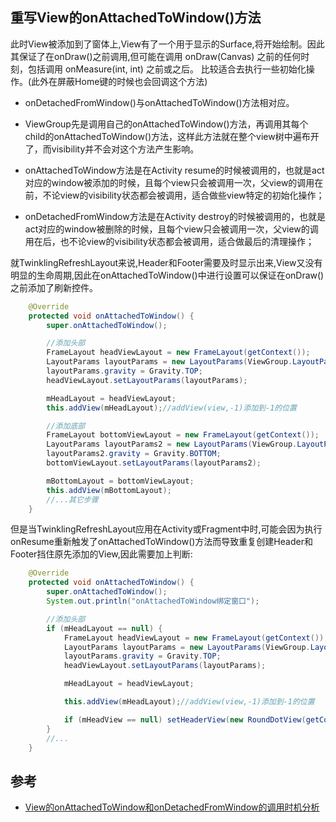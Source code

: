 ## 重写View的onAttachedToWindow()方法
此时View被添加到了窗体上,View有了一个用于显示的Surface,将开始绘制。因此其保证了在onDraw()之前调用,但可能在调用 onDraw(Canvas) 之前的任何时刻，包括调用 onMeasure(int, int) 之前或之后。
比较适合去执行一些初始化操作。(此外在屏蔽Home键的时候也会回调这个方法)

- onDetachedFromWindow()与onAttachedToWindow()方法相对应。
- ViewGroup先是调用自己的onAttachedToWindow()方法，再调用其每个child的onAttachedToWindow()方法，这样此方法就在整个view树中遍布开了，而visibility并不会对这个方法产生影响。

- onAttachedToWindow方法是在Activity resume的时候被调用的，也就是act对应的window被添加的时候，且每个view只会被调用一次，父view的调用在前，不论view的visibility状态都会被调用，适合做些view特定的初始化操作；
- onDetachedFromWindow方法是在Activity destroy的时候被调用的，也就是act对应的window被删除的时候，且每个view只会被调用一次，父view的调用在后，也不论view的visibility状态都会被调用，适合做最后的清理操作；

就TwinklingRefreshLayout来说,Header和Footer需要及时显示出来,View又没有明显的生命周期,因此在onAttachedToWindow()中进行设置可以保证在onDraw()之前添加了刷新控件。
```java
    @Override
    protected void onAttachedToWindow() {
        super.onAttachedToWindow();

        //添加头部
        FrameLayout headViewLayout = new FrameLayout(getContext());
        LayoutParams layoutParams = new LayoutParams(ViewGroup.LayoutParams.MATCH_PARENT, 0);
        layoutParams.gravity = Gravity.TOP;
        headViewLayout.setLayoutParams(layoutParams);

        mHeadLayout = headViewLayout;
        this.addView(mHeadLayout);//addView(view,-1)添加到-1的位置

        //添加底部
        FrameLayout bottomViewLayout = new FrameLayout(getContext());
        LayoutParams layoutParams2 = new LayoutParams(ViewGroup.LayoutParams.MATCH_PARENT, 0);
        layoutParams2.gravity = Gravity.BOTTOM;
        bottomViewLayout.setLayoutParams(layoutParams2);

        mBottomLayout = bottomViewLayout;
        this.addView(mBottomLayout);
        //...其它步骤
    }
```

但是当TwinklingRefreshLayout应用在Activity或Fragment中时,可能会因为执行onResume重新触发了onAttachedToWindow()方法而导致重复创建Header和Footer挡住原先添加的View,因此需要加上判断:
```java
    @Override
    protected void onAttachedToWindow() {
        super.onAttachedToWindow();
        System.out.println("onAttachedToWindow绑定窗口");

        //添加头部
        if (mHeadLayout == null) {
            FrameLayout headViewLayout = new FrameLayout(getContext());
            LayoutParams layoutParams = new LayoutParams(ViewGroup.LayoutParams.MATCH_PARENT, 0);
            layoutParams.gravity = Gravity.TOP;
            headViewLayout.setLayoutParams(layoutParams);

            mHeadLayout = headViewLayout;

            this.addView(mHeadLayout);//addView(view,-1)添加到-1的位置

            if (mHeadView == null) setHeaderView(new RoundDotView(getContext()));
        }
        //...
    }
```


## 参考
- [View的onAttachedToWindow和onDetachedFromWindow的调用时机分析](http://www.jianshu.com/p/e7b6fa788ae6)